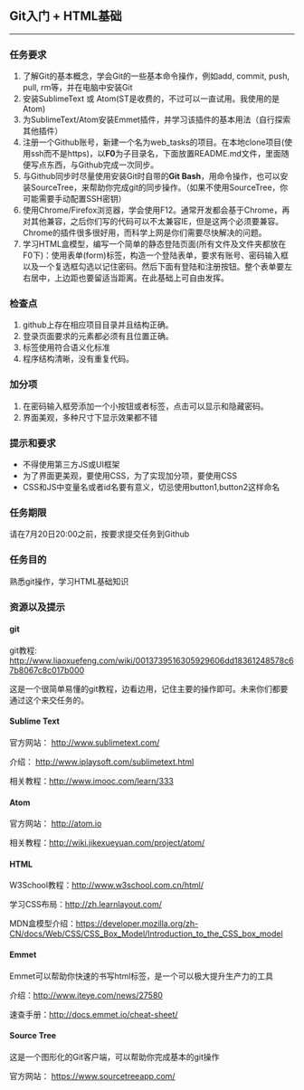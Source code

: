 ## Git入门 + HTML基础
----

### 任务要求
1. 了解Git的基本概念，学会Git的一些基本命令操作，例如add, commit, push, pull, rm等，并在电脑中安装Git
2. 安装SublimeText 或 Atom(ST是收费的，不过可以一直试用。我使用的是Atom)
3. 为SublimeText/Atom安装Emmet插件，并学习该插件的基本用法（自行探索其他插件）
4. 注册一个Github账号，新建一个名为web_tasks的项目。在本地clone项目(使用ssh而不是https)，以**F0**为子目录名，下面放置README.md文件，里面随便写点东西，与Github完成一次同步。
5. 与Github同步时尽量使用安装Git时自带的**Git Bash**，用命令操作，也可以安装SourceTree，来帮助你完成git的同步操作。（如果不使用SourceTree，你可能需要手动配置SSH密钥）
6. 使用Chrome/Firefox浏览器，学会使用F12。通常开发都会基于Chrome，再对其他兼容，之后你们写的代码可以不太兼容IE，但是这两个必须要兼容。Chrome的插件很多很好用，而科学上网是你们需要尽快解决的问题。
7. 学习HTML盒模型，编写一个简单的静态登陆页面(所有文件及文件夹都放在F0下)：使用表单(form)标签，构造一个登陆表单，要求有账号、密码输入框以及一个复选框勾选以记住密码。然后下面有登陆和注册按钮。整个表单要左右居中，上边距也要留适当距离。在此基础上可自由发挥。

### 检查点
1. github上存在相应项目目录并且结构正确。
2. 登录页面要求的元素都必须有且位置正确。
3. 标签使用符合语义化标准
4. 程序结构清晰，没有重复代码。

### 加分项
1. 在密码输入框旁添加一个小按钮或者标签，点击可以显示和隐藏密码。
2. 界面美观，多种尺寸下显示效果都不错

### 提示和要求
- 不得使用第三方JS或UI框架
- 为了界面更美观，要使用CSS，为了实现加分项，要使用CSS
- CSS和JS中变量名或者id名要有意义，切忌使用button1,button2这样命名

### 任务期限
请在7月20日20:00之前，按要求提交任务到Github

### 任务目的
熟悉git操作，学习HTML基础知识

### 资源以及提示
#### git
git教程:  http://www.liaoxuefeng.com/wiki/0013739516305929606dd18361248578c67b8067c8c017b000

这是一个很简单易懂的git教程，边看边用，记住主要的操作即可。未来你们都要通过这个来交任务的。

#### Sublime Text
官方网站： http://www.sublimetext.com/

介绍： http://www.iplaysoft.com/sublimetext.html

相关教程：http://www.imooc.com/learn/333

#### Atom
官方网站： http://atom.io

相关教程：http://wiki.jikexueyuan.com/project/atom/

#### HTML
W3School教程：http://www.w3school.com.cn/html/

学习CSS布局：http://zh.learnlayout.com/

MDN盒模型介绍：https://developer.mozilla.org/zh-CN/docs/Web/CSS/CSS_Box_Model/Introduction_to_the_CSS_box_model

#### Emmet
Emmet可以帮助你快速的书写html标签，是一个可以极大提升生产力的工具

介绍：http://www.iteye.com/news/27580

速查手册：http://docs.emmet.io/cheat-sheet/

#### Source Tree
这是一个图形化的Git客户端，可以帮助你完成基本的git操作

官方网站： https://www.sourcetreeapp.com/
